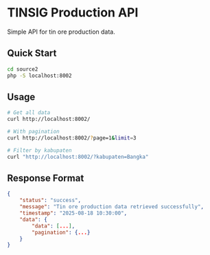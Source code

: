 # TINSIG Production API

Simple API for tin ore production data.

## Quick Start
```bash
cd source2
php -S localhost:8002
```

## Usage
```bash
# Get all data
curl http://localhost:8002/

# With pagination
curl http://localhost:8002/?page=1&limit=3

# Filter by kabupaten
curl "http://localhost:8002/?kabupaten=Bangka"
```

## Response Format
```json
{
    "status": "success",
    "message": "Tin ore production data retrieved successfully",
    "timestamp": "2025-08-18 10:30:00",
    "data": {
        "data": [...],
        "pagination": {...}
    }
}
```
